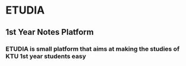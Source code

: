 # ETUDIA

## 1st Year Notes Platform

### ETUDIA is small platform that aims at making the studies of KTU 1st year students easy

